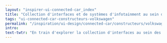 ```yaml
---
layout: "inspirer-ui-connected-car_index"
title: "Collection d'interfaces et de systèmes d'infotainment au sein des voitures connectées Volkswagen"
tags: "ui-connected-car-constructeurs-volkswagen"
permalink: "/inspiration/ui-design/connected-car/constructeurs/volkswagen/"
intro:
text-twtr: "En train d'explorer la collection d'interfaces au sein des voitures connectées Volkswagen du @MagDuWebdesign"
---
```

